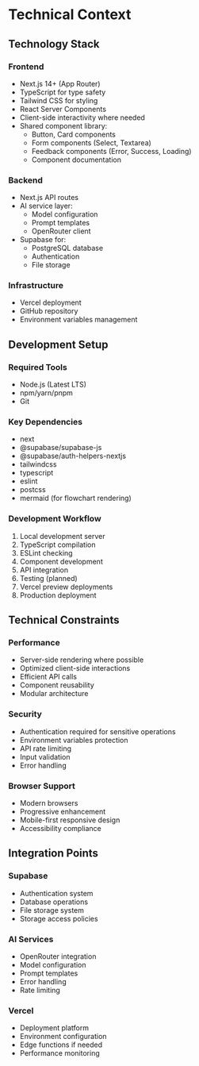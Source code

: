 # Technical Context

## Technology Stack

### Frontend

- Next.js 14+ (App Router)
- TypeScript for type safety
- Tailwind CSS for styling
- React Server Components
- Client-side interactivity where needed
- Shared component library:
  - Button, Card components
  - Form components (Select, Textarea)
  - Feedback components (Error, Success, Loading)
  - Component documentation

### Backend

- Next.js API routes
- AI service layer:
  - Model configuration
  - Prompt templates
  - OpenRouter client
- Supabase for:
  - PostgreSQL database
  - Authentication
  - File storage

### Infrastructure

- Vercel deployment
- GitHub repository
- Environment variables management

## Development Setup

### Required Tools

- Node.js (Latest LTS)
- npm/yarn/pnpm
- Git

### Key Dependencies

- next
- @supabase/supabase-js
- @supabase/auth-helpers-nextjs
- tailwindcss
- typescript
- eslint
- postcss
- mermaid (for flowchart rendering)

### Development Workflow

1. Local development server
2. TypeScript compilation
3. ESLint checking
4. Component development
5. API integration
6. Testing (planned)
7. Vercel preview deployments
8. Production deployment

## Technical Constraints

### Performance

- Server-side rendering where possible
- Optimized client-side interactions
- Efficient API calls
- Component reusability
- Modular architecture

### Security

- Authentication required for sensitive operations
- Environment variables protection
- API rate limiting
- Input validation
- Error handling

### Browser Support

- Modern browsers
- Progressive enhancement
- Mobile-first responsive design
- Accessibility compliance

## Integration Points

### Supabase

- Authentication system
- Database operations
- File storage system
- Storage access policies

### AI Services

- OpenRouter integration
- Model configuration
- Prompt templates
- Error handling
- Rate limiting

### Vercel

- Deployment platform
- Environment configuration
- Edge functions if needed
- Performance monitoring
